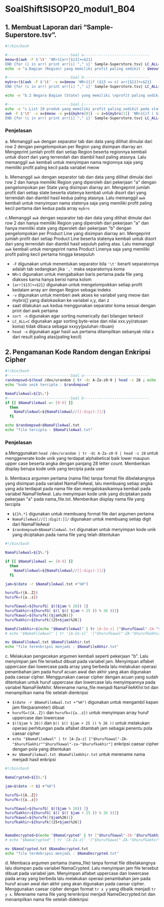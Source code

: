 # SoalShiftSISOP20_modul1_B04
## 1. Membuat Laporan dari “Sample-Superstore.tsv”.

```bash
#!/bin/bash

#-----------------------------Soal a------------------------------
meow=$(awk -F $'\t' 'NR>1{arr[$13]+=$21}
END {for (i in arr) print arr[i] "," i}' Sample-Superstore.tsv| LC_ALL=C sort -n | head -1 | awk -F ',' '{print $2}' )
echo -e "a.Bagian (Region) yang memiliki profit paling sedikit : $meow\n"

#-----------------------------Soal b------------------------------
mybro=($(awk -F $'\t' -v x=$meow 'NR>1{if ($13 == x) arr[$11]+=$21}
END {for (i in arr) print arr[i] "," i}' Sample-Superstore.tsv| LC_ALL=C sort -n | head -2 | awk -F ',' '{print $2}'))

echo -e "b.2 Negara Bagian (State) yang memiliki \nprofit paling sedikit di Region $meow : \n${mybro[0]} dan ${mybro[1]}\n"

#-----------------------------Soal c------------------------------
echo -e "c.List 10 produk yang memiliki profit paling sedikit pada state\n${mybro[0]} dan ${mybro[1]} di Region $meow :"
awk -F $'\t' -v x=$meow -v y=${mybro[0]} -v z=${mybro[1]} 'NR>1{if ( $13 == x && ( $11 == y || $11 == z)) arr[$17]+=$21}
END {for (i in arr) print arr[i] "," i}' Sample-Superstore.tsv| LC_ALL=C sort -n | head -10 | awk -F ',' '{print $2}'
```

### Penjelasan
  a. Memanggil `awk` dengan separator tab dan data yang dilihat dimulai dari row 2 dengan pengelompokan per Region yang disimpan diarray arr. Mengeprint jumlah profit dari setiap Region beserta regionnya kembali untuk disort dari yang terrendah dan diambil hasil paling atasnya. Lalu memanggil `awk` kembali untuk menyimpan nama regionnya saja yang memiliki profit paling kecil pada variabel meow
  
  b. Memanggil `awk` dengan separator tab dan data yang dilihat dimulai dari row 2 dan hanya memiliki Region yang diperoleh dari pekerjaan "a" dengan pengelompokan per State yang disimpan diarray arr. Mengeprint jumlah profit dari setiap state beserta statenya kembali untuk disort dari yang terrendah dan diambil hasil kedua paling atasnya. Lalu memanggil `awk` kembali untuk menyimpan nama statenya saja yang memiliki profit paling kecil pertama dan kedua pada array `mybro`
  
  c.Memanggil `awk` dengan separator tab dan data yang dilihat dimulai dari row 2 dan hanya memiliki Region yang diperoleh dari pekerjaan "a" dan hanya memiliki state yang diperoleh dari pekerjaan "b" dengan pengelompokan per Product Line yang disimpan diarray arr. Mengeprint jumlah profit dari setiap Product Line beserta statenya kembali untuk disort dari yang terrendah dan diambil hasil sepuluh paling atas. Lalu memanggil `awk` kembali untuk mengeprint nama Product Linenya saja yang memiliki profit paling kecil pertama hingga kesepuluh

* `-F` digunakan untuk menentukan separator bila `'\t'` berarti separatornya adalah tab sedangkan jika `','` maka separatornya koma
* `NR>1` digunakan untuk mengabaikan baris pertama pada file yang diakses karna hanya berisi nama kolom
* `{arr[$13]+=$21}` digunakan untuk mengelompokkan setiap profit kedalam array arr dengan Region sebagai indeks
* `-v` digunakan untuk memberi awk akses ke variabel yang meow dan mybro[] yang dialokasikan ke variabel x,y, dan z
* saat dilakukan `awk` kedua menggunakan separator koma sesuai dengan print dari awk pertama
* `sort -n` digunakan agar sorting numerically dari bilangan terkecil
* `LC_ALL=C` digunakan agar sorting byte-wise dan nilai xxx.yy(ratusan koma) tidak dibaca sebagai xxxyy(puluhan ribuan)
* `head -x` digunakan agar hasil `awk` pertama ditampilkan sebanyak nilai x dari result paling atas(paling kecil)


## 2. Pengamanan Kode Random dengan Enkripsi Cipher

```bash
#!/bin/bash
#-----------------------------Soal a------------------------------
randompswd=$(head /dev/urandom | tr -dc A-Za-z0-9 | head -c 28 ; echo '')
echo "kode unik tercipta : $randompswd"

NamaFileAwal=${1%.*}
#-----------------------------Soal b------------------------------
if [[ $NamaFileAwal =~ [0-9] ]]
  then
    NamaFileAwal=${NamaFileAwal//[[:digit:]]/}
  fi

echo $randompswd>$NamaFileAwal.txt
echo "file tercipta : $NamaFileAwal.txt"
```

### Penjelasan
  a.Menggunakan `head /dev/urandom | tr -dc A-Za-z0-9 | head -c 28` untuk menggenerate kode unik yang terdapat alphabetical baik lower maupun upper case beserta angka dengan panjang 28 letter count. Memberikan display berupa kode unik yang tercipta pada user
  
  b. Membaca argumen pertama (nama file) tanpa format file dibelakangnya yang disimpan pada variabel NamaFileAwal, lalu membuang setiap angka yang ada terdapat pada nama file dan mengalokasikannya kembali pada variabel NamaFileAwal. Lalu menyimpan kode unik yang diciptakan pada pekerjaan "a" pada nama_file.txt. Memberikan display nama file yang tercipta


* `${1%.*}` digunakan untuk membuang format file dari argumen pertama
* `NamaFileAwal//[[:digit:]]/` digunakan untuk membuang setiap digit dari NamaFileAwal
* `$randompswd>$NamaFileAwal.txt` digunakan untuk menyimpan kode unik yang diciptakan pada nama file yang telah ditentukan


```bash
#!/bin/bash

NamaFileAwal=${1%.*}

if [[ $NamaFileAwal =~ [0-9] ]]
  then
    NamaFileAwal=${NamaFileAwal//[[:digit:]]/}
  fi

jam=$(date -r $NamaFileAwal.txt +"%H")

hurufG=({A..Z})
hurufk=({a..z})

hurufGawal=${hurufG[ $(($jam % 26)) ]}
hurufGakhir=${hurufG[ $(( $(( $jam + 25 )) % 26 ))]}
hurufkawal=${hurufk[($jam%26)]}
hurufkakhir=${hurufk[(25+$jam)%26]}

NamaFileAkhir=$(echo "$NamaFileAwal" | tr [A-Za-z] ["$hurufGawal"-ZA-"$hurufGakhir""$hurufkawal"-za-"$hurufkakhir"])
# echo "$NamaFileAwal" | tr '[A-Za-z]' '["$hurufGawal"-ZA-"$hurufGakhir""$hurufkawal"-za-"$hurufkakhir"]'

mv $NamaFileAwal.txt $NamaFileAkhir.txt
echo "file terenkripsi menjadi : $NamaFileAkhir.txt"
```

  c. Melakukan pengecekan argumen kembali seperti pekerjaan "b". Lalu menyimpan jam file tersebut dibuat pada variabel jam. Menyimpan alfabet uppercase dan lowercase pada array yang berbeda lalu melakukan operasi penambahan jam pada huruf acuan awal dan akhir yang akan digunakan pada caesar cipher. Menggunakan caesar cipher dengan acuan yang sudah ditentukan untuk huruf uppercase dan lowercase lalu menyimpannya pada variabel NamaFileAkhir. Merename nama_file menjadi NamaFileAKhir.txt dan menampilkan nama file setelah dienkripsi

* `$(date -r $NamaFileAwal.txt +"%H")` digunakan untuk mengambil kapan jam file(parameter) dibuat
* `hurufG=({A..Z})` dan `hurufk=({a..z})` untuk menyimpan array huruf uppercase dan lowercase
* `$(($jam % 26))` dan `$(( $(( $jam + 25 )) % 26 ))` untuk melakukan operasi perhitungan pada alfabet ditambah jam sebagai penentu pola caesar cipher
*  `echo "$NamaFileAwal" | tr [A-Za-z] ["$hurufGawal"-ZA-"$hurufGakhir""$hurufkawal"-za-"$hurufkakhir"]` enkripsi caesar cipher dengan pola yang ditentukan
* `mv $NamaFileAwal.txt $NamaFileAkhir.txt` untuk merename nama menjadi hasil enkripsi

```bash
#!/bin/bash

NamaCrypted=${1%.*}

jam=$(date -r $1 +"%H")

hurufG=({A..Z})
hurufk=({a..z})

hurufGawal=${hurufG[ $(($jam % 26)) ]}
hurufGakhir=${hurufG[ $(( $(( $jam + 25 )) % 26 ))]}
hurufkawal=${hurufk[($jam%26)]}
hurufkakhir=${hurufk[(25+$jam)%26]}


NamaDecrypted=$(echo "$NamaCrypted" | tr ["$hurufGawal"-ZA-"$hurufGakhir""$hurufkawal"-za-"$hurufkakhir"] [A-Za-z])
# echo "$NamaCrypted" | tr '[A-Za-z]' '["$hurufGawal"-ZA-"$hurufGakhir""$hurufkawal"-za-"$hurufkakhir"]'

mv $NamaCrypted.txt $NamaDecrypted.txt
echo "file terdekripsi menjadi : $NamaDecrypted.txt"
```

  d. Membaca argumen pertama (nama_file) tanpa format file dibelakangnya lalu disimpan pada variabel NamaCrypted. Lalu menyimpan jam file tersebut dibuat pada variabel jam. Menyimpan alfabet uppercase dan lowercase pada array yang berbeda lalu melakukan operasi penambahan jam pada huruf acuan awal dan akhir yang akan digunakan pada caesar cipher. Menggunakan caesar cipher dengan format `tr x y` yang dibalik menjadi `tr y x`. Merename nama file yang terenkripsi menjadi NameDecrypted.txt dan menampilkan nama file setelah didekripsi
